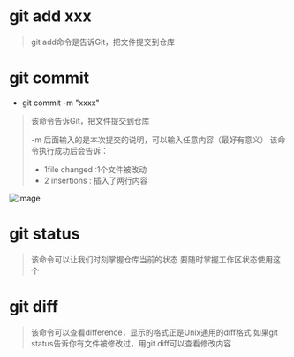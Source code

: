 # git add xxx
> git add命令是告诉Git，把文件提交到仓库

# git commit
- git commit -m "xxxx"
> 该命令告诉Git，把文件提交到仓库
> 
> -m 后面输入的是本次提交的说明，可以输入任意内容（最好有意义）
> 该命令执行成功后会告诉：
>  - 1file changed :1个文件被改动
>  - 2 insertions : 插入了两行内容

![image](https://user-images.githubusercontent.com/64481843/216902131-75549fd1-4f23-4977-a1dd-0e8cfb136bca.png)

# git status
> 该命令可以让我们时刻掌握仓库当前的状态
> 要随时掌握工作区状态使用这个

# git diff
> 该命令可以查看difference，显示的格式正是Unix通用的diff格式
> 如果git status告诉你有文件被修改过，用git diff可以查看修改内容
